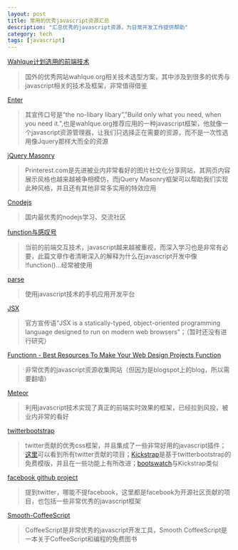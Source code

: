 ```yaml
---
layout: post
title: 常用的优秀javascript资源汇总
description: "汇总优秀的javascript资源，为日常开发工作提供帮助"
category: tech
tags: [javascript]
---
```

[Wahlque计划选用的前端技术](http://www.douban.com/group/topic/23829488/)
>国外的优秀网站wahlque.org相关技术选型方案，其中涉及到很多的优秀与javascript相关的技术及框架，非常值得借鉴

[Enter](http://ender.no.de/)
>其宣传口号是“the no-libary libary”,"Build only what you need, when you need it.",也是wahlque.org推荐应用的一种javascript框架，他就像一个javascript资源管理器，让我们只选择正在需要的资源，而不是一次性选用像Jquery那样大而全的资源

[jQuery Masonry](http://masonry.desandro.com/)
>Printerest.com是先进被业内非常看好的图片社交化分享网站，其网页内容展示风格也越来越被争相模仿，而jQuery Masonry框架可以帮助我们实现此种风格，并且还有其他非常多实用的特效应用

[Cnodejs](http://cnodejs.org/)
>国内最优秀的nodejs学习、交流社区

[function与感叹号](http://www.swordair.com/blog/2011/10/714/)
>当前的前端交互技术，javascript越来越被重视，而深入学习也是非常有必要，此篇文章作者清晰深入的解释为什么在javascript开发中像 !function()...经常被使用

[parse](https://www.parse.com/)
>使用javascript技术的手机应用开发平台

[JSX](http://jsx.github.com/)
>官方宣传语“JSX is a statically-typed, object-oriented programming language designed to run on modern web browsers”；（暂时还没有进行研究）

[Functionn - Best Resources To Make Your Web Design Projects Function](http://functionn.blogspot.jp/)
>非常优秀的javascript资源收集网站（但因为是blogspot上的blog，所以需要翻墙）

[Meteor](http://meteor.com/)
>利用javascript技术实现了真正的前端实时效果的框架，已经拉到风投，被业内非常的看好

[twitterbootstrap](http://twitter.github.com/bootstrap/index.html)
>twitter贡献的优秀css框架，并且集成了一些非常好用的javascript插件；[这里](http://twitter.github.com/)可以看到所有twitter贡献的项目；[Kickstrap](http://ajkochanowicz.github.com/Kickstrap/)是基于twitterbootstrap的免费模版，并且在一些功能上有所改进；[bootswatch](http://bootswatch.com/)与Kickstrap类似

[facebook github project](https://github.com/facebook)
>提到twitter，哪能不提facebook，这里都是facebook为开源社区贡献的项目，也包括一些非常优秀的javascript框架

[Smooth-CoffeeScript](https://github.com/autotelicum/Smooth-CoffeeScript)
>CoffeeScript是非常优秀的javascript开发工具，Smooth CoffeeScript是一本关于CoffeeScript和编程的免费图书



